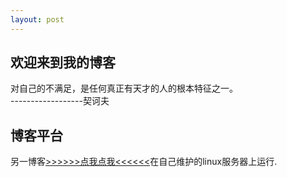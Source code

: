 ```yaml
---
layout: post
---
```


## 欢迎来到我的博客
对自己的不满足，是任何真正有天才的人的根本特征之一。    
------------------契诃夫

## 博客平台

另一博客[>>>>>>点我点我<<<<<<](http://suiblog.com/)在自己维护的linux服务器上运行.
